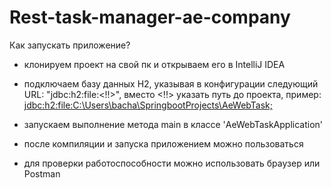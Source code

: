 # Rest-task-manager-ae-company
Как запускать приложение?
- клонируем проект на свой пк и открываем его в IntelliJ IDEA
- подключаем базу данных H2, указывая в конфигурации следующий URL: "jdbc:h2:file:<!!>", вместо <!!> указать путь до проекта, пример:
<jdbc:h2:file:C:\Users\bacha\SpringbootProjects\AeWebTask;>

- запускаем выполнение метода main в классе 'AeWebTaskApplication'
- после компиляции и запуска приложением можно пользоваться
- для проверки работоспособности можно использовать браузер или Postman
